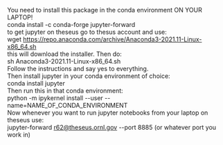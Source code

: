 You need to install this package in the conda environment ON YOUR LAPTOP! <br>
conda install -c conda-forge jupyter-forward <br>
to get jupyter on theseus go to thesus account and use: <br>
wget https://repo.anaconda.com/archive/Anaconda3-2021.11-Linux-x86_64.sh <br>
this will download the installer. Then do: <br>
sh Anaconda3-2021.11-Linux-x86_64.sh <br>
Follow the instructions and say yes to everything. <br>
Then install jupyter in your conda environment of choice: <br>
conda install jupyter <br>
Then run this in that conda environment: <br>
python -m ipykernel install --user --name=NAME_OF_CONDA_ENVIRONMENT <br>
Now whenever you want to run jupyter notebooks from your laptop on theseus use: <br>
jupyter-forward r62@theseus.ornl.gov --port 8885 (or whatever port you work in) <br>